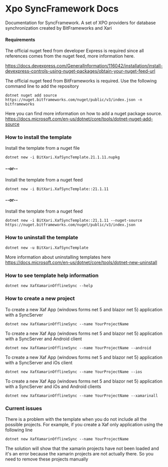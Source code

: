 # Xpo SyncFramework Docs
Documentation for SyncFramework. A set of XPO providers for  database synchronization created by BitFrameworks and Xari




#### Requirements

The official nuget feed from developer Express is required since all references comes from the nuget feed, more information here.

https://docs.devexpress.com/GeneralInformation/116042/installation/install-devexpress-controls-using-nuget-packages/obtain-your-nuget-feed-url

The official nuget feed from BitFrameworks is required. Use the following command line to add the repository
```<language>
dotnet nuget add source https://nuget.bitframeworks.com/nuget/public/v3/index.json -n bitframeworks
```

Here you can find more information on how to add a nuget package source.
https://docs.microsoft.com/en-us/dotnet/core/tools/dotnet-nuget-add-source


### How to install the template

Install the template from a nuget file
```<language>
dotnet new -i BitXari.XafSyncTemplate.21.1.11.nupkg
```
#### --or--

Install the template from a nuget feed
```<language>
dotnet new -i BitXari.XafSyncTemplate::21.1.11
```

#### --or--

Install the template from a nuget feed
```<language>
dotnet new -i BitXari.XafSyncTemplate::21.1.11 --nuget-source https://nuget.bitframeworks.com/nuget/public/v3/index.json
```

### How to uninstall the template


```<language>
dotnet new -u BitXari.XafSyncTemplate
```

More information about uninstalling templates here https://docs.microsoft.com/en-us/dotnet/core/tools/dotnet-new-uninstall

### How to see template help information

```<language>
dotnet new XafXamarinOfflineSync --help
```

### How to create a new project
To create a new Xaf App (windows forms net 5 and blazor net 5) application with a SyncServer

```<language>
dotnet new XafXamarinOfflineSync --name YourProjectName
```
To create a new Xaf App (windows forms net 5 and blazor net 5) application with a SyncServer and Android client

```<language>
dotnet new XafXamarinOfflineSync --name YourProjectName --android
```

To create a new Xaf App (windows forms net 5 and blazor net 5) application with a SyncServer and iOs client

```<language>
dotnet new XafXamarinOfflineSync --name YourProjectName --ios
```

To create a new Xaf App (windows forms net 5 and blazor net 5) application with a SyncServer and iOs and Android clients

```<language>
dotnet new XafXamarinOfflineSync --name YourProjectName --xamarinall
```

### Current issues

There is a problem with the template when you do not include all the possible projects. For example, if you create a Xaf only application using the following line

```<language>
dotnet new XafXamarinOfflineSync --name YourProjectName
```
The solution will show that the xamarin projects have not been loaded and it's an error because the xamarin projects are not actually there.
So you need to remove these projects manually
